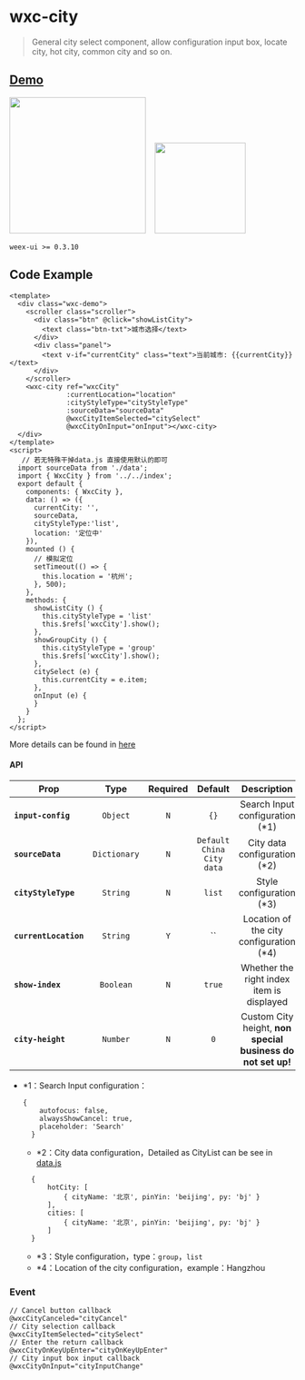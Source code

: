 # wxc-city 

> General city select component, allow configuration input box, locate city, hot city, common city and so on.

## [Demo](https://h5.m.taobao.com/trip/wx-detection-demo/city/index.html?_wx_tpl=https%3A%2F%2Fh5.m.taobao.com%2Ftrip%2Fwx-detection-demo%2Fcity%2Findex.weex.js)
<img src="https://img.alicdn.com/tfs/TB1tUfFkmYH8KJjSspdXXcRgVXa-562-1000.gif" width="240"/>&nbsp;&nbsp;&nbsp;&nbsp;<img src="https://img.alicdn.com/tfs/TB1nj6FkmYH8KJjSspdXXcRgVXa-200-200.png" width="160"/>

`weex-ui >= 0.3.10`

## Code Example

```vue
<template>
  <div class="wxc-demo">
    <scroller class="scroller">
      <div class="btn" @click="showListCity">
        <text class="btn-txt">城市选择</text>
      </div>
      <div class="panel">
        <text v-if="currentCity" class="text">当前城市: {{currentCity}}</text>
      </div>
    </scroller>
    <wxc-city ref="wxcCity"
              :currentLocation="location"
              :cityStyleType="cityStyleType"
              :sourceData="sourceData"
              @wxcCityItemSelected="citySelect"
              @wxcCityOnInput="onInput"></wxc-city>
  </div>
</template>
<script>
   // 若无特殊干掉data.js 直接使用默认的即可
  import sourceData from './data';
  import { WxcCity } from '../../index';
  export default {
    components: { WxcCity },
    data: () => ({
      currentCity: '',
      sourceData,
      cityStyleType:'list',
      location: '定位中'
    }),
    mounted () {
      // 模拟定位
      setTimeout(() => {
        this.location = '杭州';
      }, 500);
    },
    methods: {
      showListCity () {
        this.cityStyleType = 'list'
        this.$refs['wxcCity'].show();
      },
      showGroupCity () {
        this.cityStyleType = 'group'
        this.$refs['wxcCity'].show();
      },
      citySelect (e) {
        this.currentCity = e.item;
      },
      onInput (e) {
      }
    }
  };
</script>
```
More details can be found in [here](https://github.com/alibaba/weex-ui/blob/master/example/city/index.vue)


#### API
| Prop | Type | Required | Default | Description |
| ---- |:----:|:---:|:-------:| :----------:|
| **`input-config`** | `Object` | `N` | `{}` | Search Input configuration (*1)|
| **`sourceData`** | `Dictionary` | `N` | `Default China City data` | City data configuration (*2) |
| **`cityStyleType`** | `String` | `N` | `list` | Style configuration (*3) |
| **`currentLocation`** | `String` | `Y` | `` | Location of the city configuration (*4) |
| **`show-index`** | `Boolean` | `N` | `true` | Whether the right index item is displayed|
| **`city-height`** | `Number` | `N` | `0` | Custom City height, **non special business do not set up!**|


- *1：Search Input configuration：

    ```
    {
        autofocus: false,
        alwaysShowCancel: true,
        placeholder: 'Search'
      }
    ```
  - *2：City data configuration，Detailed as CityList can be see in [data.js](https://github.com/alibaba/weex-ui/blob/master/example/city/data.js)
 
  ```example
    {
        hotCity: [
            { cityName: '北京', pinYin: 'beijing', py: 'bj' }
        ],
        cities: [
            { cityName: '北京', pinYin: 'beijing', py: 'bj' }
        ]
    }
  ```
  - *3：Style configuration，type：`group`，`list`
  - *4：Location of the city configuration，example：Hangzhou


### Event

```
// Cancel button callback
@wxcCityCanceled="cityCancel"
// City selection callback
@wxcCityItemSelected="citySelect"
// Enter the return callback
@wxcCityOnKeyUpEnter="cityOnKeyUpEnter"
// City input box input callback
@wxcCityOnInput="cityInputChange"
```
